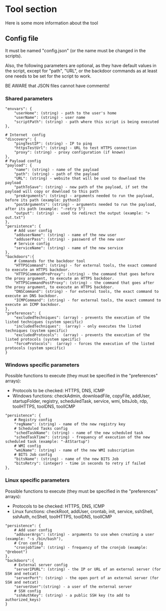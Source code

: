 # Tool section
Here is some more information about the tool

## Config file
It must be named "config.json" (or the name must be changed in the scripts).

Also, the following parameters are optional, as they have default values in the script, except for "path", "URL", or the backdoor commands as at least one needs to be set for the script to work.

BE AWARE that JSON files cannot have comments!


### Shared parameters
```
"envvars": {
    "userHome": (string) - path to the user's home
    "userName": (string) - user name
    "scriptPath": (string) - path where this script is being executed
},

# Internet  config
"discovery": {
    "pingTestIP": (string) - IP to ping
    "httpsTestUrl": (string) - URL to test HTTPS connection
    "proxy": (string) - proxy configuration (if known)
},
# Payload config
"payload": {
    "name": (string) - name of the payload
    "path": (string) - path of the payload
    "URL": (string) - website that will be used to download the payload
    "pathToSave": (string) - new path of the payload, if set the payload will copy or download to this path
    "preArguments": (string) - arguments needed to run the payload, before its path (example: python3)
    "postArguments": (string) - arguments needed to run the payload, after its path (example: "-retry 5")
    "output": (string) - used to redirect the output (example: "> out.txt")  
},
"persistence": {
    # Add user config
    "adduserName": (string) - name of the new user
    "adduserPass": (string) - password of the new user
    # Service config
    "serviceName": (string) - name of the new service
},
"backdoors":{
    # Commands for the backdoor tool
    "HTTPSCommand": (string) - for external tools, the exact command to execute an HTTPS backdoor.
    "HTTPSCommandPreProxy": (string) - the command that goes before the proxy argument, to execute an HTTPS backdoor.
    "HTTPSCommandPostProxy": (string) - the command that goes after the proxy argument, to execute an HTTPS backdoor.
    "DNSCommand": (string) - for external tools, the exact command to execute an DNS backdoor.
    "ICMPCommand": (string) - for external tools, the exact command to execute an ICMP backdoor.        
},
"preferences": {
    "excludedTechniques": (array) - prevents the execution of the listed techniques (system specific)
    "includedTechniques":  (array) - only executes the listed techniques (system specific)
    "excludedProtocols":  (array) - prevents the execution of the listed protocols (system specific)
    "forceProtocols":  (array) - forces the execution of the listed protocols (system specific)
}

```

### Windows specific parameters

Possible functions to execute (they must be specified in the "preferences" arrays):

- Protocols to be checked: HTTPS, DNS, ICMP
- Windows functions: checkAdmin, downloadFile, copyFile, addUser, startupFolder, registry, 
            scheduledTask, service, wmi, bitsJob, rdp, toolHTTPS, toolDNS, toolICMP
```
"persistence": {
    # Registry config
    "regName": (string) - name of the new registry key
    # Scheduled Tasks config
    "schedTaskName": (string) - name of the new scheduled task
    "schedTaskTime": (string) - frequency of execution of the new scheduled task (example: "-AtStartup")
    # WMI config
    "wmiName": (string) - name of the new WMI subscription
    # BITS Job config
    "bitsName": (string) - name of the new BITS Job
    "bitsRetry": (integer) - time in seconds to retry if failed
},
```
### Linux specific parameters

Possible functions to execute (they must be specified in the "preferences" arrays):

- Protocols to be checked: HTTPS, DNS, ICMP
- Linux functions: checkRoot, addUser, crontab, init, service, sshShell, sshAuth, ncShell,
            toolHTTPS, toolDNS, toolICMP
```
"persistence": {
    # Add user config
    "adduserArgs": (string) - arguments to use when creating a user (example: "-s /bin/bash"),
    # Cron config
    "cronjobTime": (string) - frequency of the cronjob (example: "@reboot")
},
"backdoors":{
    # External server config
    "serverIPURL": (string) - the IP or URL of an external server (for SSH and netcat)
    "serverPort": (string) - the open port of an external server (for SSH and netcat)
    "serverUser":(string) - a user of the external server
    # SSH config
    "sshAuthKey": (string) - a public SSH key (to add to authorized_keys)
}
```